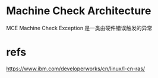 # Machine Check Architecture
MCE Machine Check Exception 是一类由硬件错误触发的异常









# refs
https://www.ibm.com/developerworks/cn/linux/l-cn-ras/